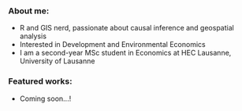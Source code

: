 ### About me: 
- R and GIS nerd, passionate about causal inference and geospatial analysis
- Interested in Development and Environmental Economics
- I am a second-year MSc student in Economics at HEC Lausanne, University of Lausanne

### Featured works: 
- Coming soon...!

<!--
**TakaakiKishida/TakaakiKishida** is a ✨ _special_ ✨ repository because its `README.md` (this file) appears on your GitHub profile.

Here are some ideas to get you started:

- 🔭 I’m currently working on ...
- 🌱 I’m currently learning ...
- 👯 I’m looking to collaborate on ...
- 🤔 I’m looking for help with ...
- 💬 Ask me about ...
- 📫 How to reach me: ...
- 😄 Pronouns: ...
- ⚡ Fun fact: ...
-->
